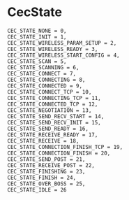 # CecState

    CEC_STATE_NONE = 0,
    CEC_STATE_INIT = 1,
    CEC_STATE_WIRELESS_PARAM_SETUP = 2,
    CEC_STATE_WIRELESS_READY = 3,
    CEC_STATE_WIRELESS_START_CONFIG = 4,
    CEC_STATE_SCAN = 5,
    CEC_STATE_SCANNING = 6,
    CEC_STATE_CONNECT = 7,
    CEC_STATE_CONNECTING = 8,
    CEC_STATE_CONNECTED = 9,
    CEC_STATE_CONNECT_TCP = 10,
    CEC_STATE_CONNECTING_TCP = 11,
    CEC_STATE_CONNECTED_TCP = 12,
    CEC_STATE_NEGOTIATION = 13,
    CEC_STATE_SEND_RECV_START = 14,
    CEC_STATE_SEND_RECV_INIT = 15,
    CEC_STATE_SEND_READY = 16,
    CEC_STATE_RECEIVE_READY = 17,
    CEC_STATE_RECEIVE = 18,
    CEC_STATE_CONNECTION_FINISH_TCP = 19,
    CEC_STATE_CONNECTION_FINISH = 20,
    CEC_STATE_SEND_POST = 21,
    CEC_STATE_RECEIVE_POST = 22,
    CEC_STATE_FINISHING = 23,
    CEC_STATE_FINISH = 24,
    CEC_STATE_OVER_BOSS = 25,
    CEC_STATE_IDLE = 26